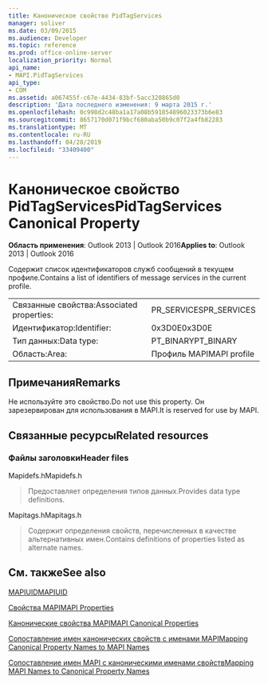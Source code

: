 ```yaml
---
title: Каноническое свойство PidTagServices
manager: soliver
ms.date: 03/09/2015
ms.audience: Developer
ms.topic: reference
ms.prod: office-online-server
localization_priority: Normal
api_name:
- MAPI.PidTagServices
api_type:
- COM
ms.assetid: a067455f-c67e-4434-83bf-5acc320865d0
description: 'Дата последнего изменения: 9 марта 2015 г.'
ms.openlocfilehash: 0c998d2c48ba1a17a08b591854896023373b6e83
ms.sourcegitcommit: 8657170d071f9bcf680aba50b9c07f2a4fb82283
ms.translationtype: MT
ms.contentlocale: ru-RU
ms.lasthandoff: 04/28/2019
ms.locfileid: "33409400"
---
```

# <a name="pidtagservices-canonical-property"></a><span data-ttu-id="9dedf-103">Каноническое свойство PidTagServices</span><span class="sxs-lookup"><span data-stu-id="9dedf-103">PidTagServices Canonical Property</span></span>

  
  
<span data-ttu-id="9dedf-104">**Область применения**: Outlook 2013 | Outlook 2016</span><span class="sxs-lookup"><span data-stu-id="9dedf-104">**Applies to**: Outlook 2013 | Outlook 2016</span></span> 
  
<span data-ttu-id="9dedf-105">Содержит список идентификаторов служб сообщений в текущем профиле.</span><span class="sxs-lookup"><span data-stu-id="9dedf-105">Contains a list of identifiers of message services in the current profile.</span></span>
  
|||
|:-----|:-----|
|<span data-ttu-id="9dedf-106">Связанные свойства:</span><span class="sxs-lookup"><span data-stu-id="9dedf-106">Associated properties:</span></span>  <br/> |<span data-ttu-id="9dedf-107">PR_SERVICES</span><span class="sxs-lookup"><span data-stu-id="9dedf-107">PR_SERVICES</span></span>  <br/> |
|<span data-ttu-id="9dedf-108">Идентификатор:</span><span class="sxs-lookup"><span data-stu-id="9dedf-108">Identifier:</span></span>  <br/> |<span data-ttu-id="9dedf-109">0x3D0E</span><span class="sxs-lookup"><span data-stu-id="9dedf-109">0x3D0E</span></span>  <br/> |
|<span data-ttu-id="9dedf-110">Тип данных:</span><span class="sxs-lookup"><span data-stu-id="9dedf-110">Data type:</span></span>  <br/> |<span data-ttu-id="9dedf-111">PT_BINARY</span><span class="sxs-lookup"><span data-stu-id="9dedf-111">PT_BINARY</span></span>  <br/> |
|<span data-ttu-id="9dedf-112">Область:</span><span class="sxs-lookup"><span data-stu-id="9dedf-112">Area:</span></span>  <br/> |<span data-ttu-id="9dedf-113">Профиль MAPI</span><span class="sxs-lookup"><span data-stu-id="9dedf-113">MAPI profile</span></span>  <br/> |
   
## <a name="remarks"></a><span data-ttu-id="9dedf-114">Примечания</span><span class="sxs-lookup"><span data-stu-id="9dedf-114">Remarks</span></span>

<span data-ttu-id="9dedf-115">Не используйте это свойство.</span><span class="sxs-lookup"><span data-stu-id="9dedf-115">Do not use this property.</span></span> <span data-ttu-id="9dedf-116">Он зарезервирован для использования в MAPI.</span><span class="sxs-lookup"><span data-stu-id="9dedf-116">It is reserved for use by MAPI.</span></span>
  
## <a name="related-resources"></a><span data-ttu-id="9dedf-117">Связанные ресурсы</span><span class="sxs-lookup"><span data-stu-id="9dedf-117">Related resources</span></span>

### <a name="header-files"></a><span data-ttu-id="9dedf-118">Файлы заголовки</span><span class="sxs-lookup"><span data-stu-id="9dedf-118">Header files</span></span>

<span data-ttu-id="9dedf-119">Mapidefs.h</span><span class="sxs-lookup"><span data-stu-id="9dedf-119">Mapidefs.h</span></span>
  
> <span data-ttu-id="9dedf-120">Предоставляет определения типов данных.</span><span class="sxs-lookup"><span data-stu-id="9dedf-120">Provides data type definitions.</span></span>
    
<span data-ttu-id="9dedf-121">Mapitags.h</span><span class="sxs-lookup"><span data-stu-id="9dedf-121">Mapitags.h</span></span>
  
> <span data-ttu-id="9dedf-122">Содержит определения свойств, перечисленных в качестве альтернативных имен.</span><span class="sxs-lookup"><span data-stu-id="9dedf-122">Contains definitions of properties listed as alternate names.</span></span>
    
## <a name="see-also"></a><span data-ttu-id="9dedf-123">См. также</span><span class="sxs-lookup"><span data-stu-id="9dedf-123">See also</span></span>



[<span data-ttu-id="9dedf-124">MAPIUID</span><span class="sxs-lookup"><span data-stu-id="9dedf-124">MAPIUID</span></span>](mapiuid.md)


[<span data-ttu-id="9dedf-125">Свойства MAPI</span><span class="sxs-lookup"><span data-stu-id="9dedf-125">MAPI Properties</span></span>](mapi-properties.md)
  
[<span data-ttu-id="9dedf-126">Канонические свойства MAPI</span><span class="sxs-lookup"><span data-stu-id="9dedf-126">MAPI Canonical Properties</span></span>](mapi-canonical-properties.md)
  
[<span data-ttu-id="9dedf-127">Сопоставление имен канонических свойств с именами MAPI</span><span class="sxs-lookup"><span data-stu-id="9dedf-127">Mapping Canonical Property Names to MAPI Names</span></span>](mapping-canonical-property-names-to-mapi-names.md)
  
[<span data-ttu-id="9dedf-128">Сопоставление имен MAPI с каноническими именами свойств</span><span class="sxs-lookup"><span data-stu-id="9dedf-128">Mapping MAPI Names to Canonical Property Names</span></span>](mapping-mapi-names-to-canonical-property-names.md)

